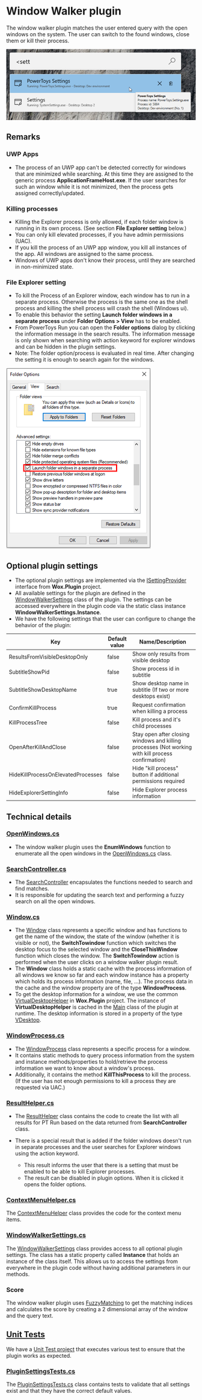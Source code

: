 # Window Walker plugin

The window walker plugin matches the user entered query with the open windows on the system. The user can switch to the found windows, close them or kill their process.

![Image of Window Walker plugin](/doc/images/launcher/plugins/windowwalker.png)

## Remarks

### UWP Apps

- The process of an UWP app can't be detected correctly for windows that are minimized while searching. At this time they are assigned to the generic process **ApplicationFrameHost.exe**. If the user searches for such an window while it is not minimized, then the process gets assigned correctly/updated.

### Killing processes

- Killing the Explorer process is only allowed, if each folder window is running in its own process. (See section **File Explorer setting** below.)
- You can only kill elevated processes, if you have admin permissions (UAC).
- If you kill the process of an UWP app window, you kill all instances of the app. All windows are assigned to the same process.
- Windows of UWP apps don't know their process, until they are searched in non-minimized state.

### File Explorer setting

- To kill the Process of an Explorer window, each window has to run in a separate process. Otherwise the process is the same one as the shell process and killing the shell process will crash the shell (Windows ui).
- To enable this behavior the setting **Launch folder windows in a separate process** under **Folder Options > View** has to be enabled.
- From PowerToys Run you can open the **Folder options** dialog by clicking the information message in the search results. The information message is only shown when searching with action keyword for explorer windows and can be hidden in the plugin settings.
- Note: The folder option/process is evaluated in real time. After changing the setting it is enough to search again for the windows.

![Folder options for Window Walker](/doc/images/launcher/plugins/windowwalker_folder_options.png)

## Optional plugin settings

- The optional plugin settings are implemented via the [ISettingProvider](/src/modules/launcher/Wox.Plugin/ISettingProvider.cs) interface from **Wox.Plugin** project.
- All available settings for the plugin are defined in the [WindowWalkerSettings](/src/modules/launcher/Plugins/Microsoft.Plugin.WindowWalker/Components/WindowWalkerSettings.cs) class of the plugin. The settings can be accessed everywhere in the plugin code via the static class instance **WindowWalkerSettings.Instance**.
- We have the following settings that the user can configure to change the behavior of the plugin:

| Key | Default value | Name/Description |
|--------------|-----------|------------|
| ResultsFromVisibleDesktopOnly | false | Show only results from visible desktop |
| SubtitleShowPid | false | Show process id in subtitle |
| SubtitleShowDesktopName | true | Show desktop name in subtitle (If two or more desktops exist) |
| ConfirmKillProcess | true | Request confirmation when killing a process |
| KillProcessTree | false | Kill process and it's child processes |
| OpenAfterKillAndClose | false | Stay open after closing windows and killing processes (Not working with kill process confirmation) |
| HideKillProcessOnElevatedProcesses | false | Hide "kill process" button if additional permissions required |
| HideExplorerSettingInfo | false | Hide Explorer process information |

## Technical details

### [OpenWindows.cs](/src/modules/launcher/Plugins/Microsoft.Plugin.WindowWalker/Components/OpenWindows.cs)

- The window walker plugin uses the **EnumWindows** function to enumerate all the open windows in the [OpenWindows.cs](/src/modules/launcher/Plugins/Microsoft.Plugin.WindowWalker/Components/OpenWindows.cs) class.

### [SearchController.cs](/src/modules/launcher/Plugins/Microsoft.Plugin.WindowWalker/Components/SearchController.cs)

- The [SearchController](/src/modules/launcher/Plugins/Microsoft.Plugin.WindowWalker/Components/SearchController.cs) encapsulates the functions needed to search and find matches.
- It is responsible for updating the search text and performing a fuzzy search on all the open windows.

### [Window.cs](/src/modules/launcher/Plugins/Microsoft.Plugin.WindowWalker/Components/Window.cs)

- The [Window](/src/modules/launcher/Plugins/Microsoft.Plugin.WindowWalker/Components/Window.cs) class represents a specific window and has functions to get the name of the window, the state of the window (whether it is visible or not), the **SwitchTowindow** function which switches the desktop focus to the selected window and the **CloseThisWindow** function which closes the window. The **SwitchTowindow** action is performed when the user clicks on a window walker plugin result.
- The **Window** class holds a static cache with the process information of all windows we know so far and each window instance has a property which holds its process information (name, file, ...). The process data in the cache and the window property are of the type **WindowProcess**.
- To get the desktop information for a window, we use the common [VirtualDesktopHelper](/src/modules/launcher/Wox.Plugin/Common/VirtualDesktop/VirtualDesktopHelper.cs) in **Wox.Plugin** project. The instance of **VirtualDesktopHelper** is cached in the [Main](/src/modules/launcher/Plugins/Microsoft.Plugin.WindowWalker/Main.cs) class of the plugin at runtime. The desktop information is stored in a property of the type [VDesktop](/src/modules/launcher/Wox.Plugin/Common/VirtualDesktop/VDesktop.cs).

### [WindowProcess.cs](/src/modules/launcher/Plugins/Microsoft.Plugin.WindowWalker/Components/WindowProcess.cs)

- The [WindowProcess](/src/modules/launcher/Plugins/Microsoft.Plugin.WindowWalker/Components/WindowProcess.cs) class represents a specific process for a window.
- It contains static methods to query process information from the system and instance methods/properties to hold/retrieve the process information we want to know about a window's process.
- Additionally, it contains the method **KillThisProcess** to kill the process. (If the user has not enough permissions to kill a process they are requested via UAC.)

### [ResultHelper.cs](/src/modules/launcher/Plugins/Microsoft.Plugin.WindowWalker/Components/ResultHelper.cs)

- The [ResultHelper](/src/modules/launcher/Plugins/Microsoft.Plugin.WindowWalker/Components/ResultHelper.cs) class contains the code to create the list with all results for PT Run based on the data returned from **SearchController** class.
- There is a special result that is added if the folder windows doesn't run in separate processes and the user searches for Explorer windows using the action keyword.

  - This result informs the user that there is a setting that must be enabled to be able to kill Explorer processes.
  - The result can be disabled in plugin options. When it is clicked it opens the folder options.

### [ContextMenuHelper.cs](/src/modules/launcher/Plugins/Microsoft.Plugin.WindowWalker/Components/ContextMenuHelper.cs)

The [ContextMenuHelper](/src/modules/launcher/Plugins/Microsoft.Plugin.WindowWalker/Components/ContextMenuHelper.cs) class provides the code for the context menu items.

### [WindowWalkerSettings.cs](/src/modules/launcher/Plugins/Microsoft.Plugin.WindowWalker/Components/WindowWalkerSettings.cs)

The [WindowWalkerSettings](/src/modules/launcher/Plugins/Microsoft.Plugin.WindowWalker/Components/WindowWalkerSettings.cs) class provides access to all optional plugin settings. The class has a static property called **Instance** that holds an instance of the class itself. This allows us to access the settings from everywhere in the plugin code without having additional parameters in our methods.

### Score

The window walker plugin uses [FuzzyMatching](/src/modules/launcher/Plugins/Microsoft.Plugin.WindowWalker/Components/FuzzyMatching.cs) to get the matching indices and calculates the score by creating a 2 dimensional array of the window and the query text.

## [Unit Tests](/src/modules/launcher/Plugins/Microsoft.Plugin.WindowWalker.UnitTests)

We have a [Unit Test project](/src/modules/launcher/Plugins/Microsoft.Plugin.WindowWalker.UnitTests) that executes various test to ensure that the plugin works as expected.

### [PluginSettingsTests.cs](/src/modules/launcher/Plugins/Microsoft.Plugin.WindowWalker.UnitTests/PluginSettingsTests.cs)

The [PluginSettingsTests.cs](/src/modules/launcher/Plugins/Microsoft.Plugin.WindowWalker.UnitTests/PluginSettingsTests.cs) class contains tests to validate that all settings exist and that they have the correct default values.
